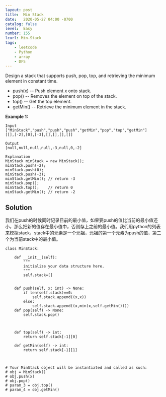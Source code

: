 ```yaml
---
layout: post
title:  Min Stack
date:   2020-05-27 04:00 -0700
catalog: false
level:  Easy
number: 155
lcurl: Min-Stack
tags:
    - leetcode
    - Python
    - array
    - DFS
---
```


Design a stack that supports push, pop, top, and retrieving the minimum element in constant time.

- push(x) -- Push element x onto stack.
- pop() -- Removes the element on top of the stack.
- top() -- Get the top element.
- getMin() -- Retrieve the minimum element in the stack.

 

**Example 1:**

```
Input
["MinStack","push","push","push","getMin","pop","top","getMin"]
[[],[-2],[0],[-3],[],[],[],[]]

Output
[null,null,null,null,-3,null,0,-2]

Explanation
MinStack minStack = new MinStack();
minStack.push(-2);
minStack.push(0);
minStack.push(-3);
minStack.getMin(); // return -3
minStack.pop();
minStack.top();    // return 0
minStack.getMin(); // return -2
```

## Solution

我们在push的时候同时记录目前的最小值，如果要push的值比当前的最小值还小，那么把新的值存在最小值中，否则存上之前的最小值。我们用python的列表来模拟stack，stack中的元素是一个元祖，元祖的第一个元素为push的值，第二个为当前stack中的最小值。

```
class MinStack:

    def __init__(self):
        """
        initialize your data structure here.
        """
        self.stack=[]


    def push(self, x: int) -> None:
        if len(self.stack)==0:
            self.stack.append((x,x))
        else:
            self.stack.append((x,min(x,self.getMin())))
    def pop(self) -> None:
        self.stack.pop()
        
        

    def top(self) -> int:
        return self.stack[-1][0]

    def getMin(self) -> int:
        return self.stack[-1][1]
        


# Your MinStack object will be instantiated and called as such:
# obj = MinStack()
# obj.push(x)
# obj.pop()
# param_3 = obj.top()
# param_4 = obj.getMin()
```